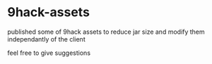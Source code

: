 # 9hack-assets

published some of 9hack assets to reduce jar size and modify them independantly of the client

feel free to give suggestions 
